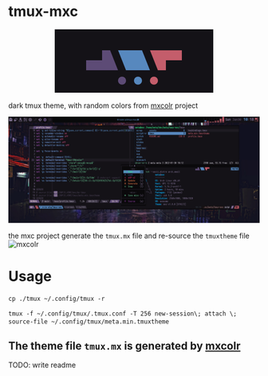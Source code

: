 # tmux-mxc
<p align="center">
  <img src="./assets/2022-01-29-163127_318x127_scrot.png">
</p>

dark tmux theme, with random colors from [mxcolr](https://github.com/metaory/mxcolr) project

<p align="center">
  <img src="./assets/2022-01-30-101819_2560x1080_scrot.png">
</p>

the mxc project generate the `tmux.mx` file and re-source the `tmuxtheme` file
![mxcolr](./assets/gifcast_220130114850.gif)

Usage
=====
```
cp ./tmux ~/.config/tmux -r
```

```
tmux -f ~/.config/tmux/.tmux.conf -T 256 new-session\; attach \; source-file ~/.config/tmux/meta.min.tmuxtheme
```
## The theme file `tmux.mx` is generated by [mxcolr](https://github.com/metaory/mxcolr)

TODO: write readme
